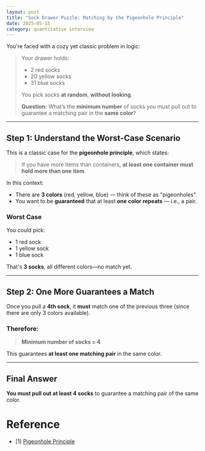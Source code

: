 ```yaml
---
layout: post
title: "Sock Drawer Puzzle: Matching by the Pigeonhole Principle"
date: 2025-05-15
category: quantitative interview
---
```


You're faced with a cozy yet classic problem in logic:

> Your drawer holds:
> - 2 red socks  
> - 20 yellow socks  
> - 31 blue socks  
>
> You pick socks **at random**, **without looking**.
>
> **Question:** What’s the **minimum number** of socks you must pull out to guarantee a matching pair in the **same color**?

---

## Step 1: Understand the Worst-Case Scenario

This is a classic case for the **pigeonhole principle**, which states:

> If you have more items than containers, **at least one container must hold more than one item**.

In this context:

- There are **3 colors** (red, yellow, blue) — think of these as "pigeonholes".
- You want to be **guaranteed** that at least **one color repeats** — i.e., a pair.

### Worst Case

You could pick:

- 1 red sock  
- 1 yellow sock  
- 1 blue sock  

That's **3 socks**, all different colors—no match yet.

---

## Step 2: One More Guarantees a Match

Once you pull a **4th sock**, it **must** match one of the previous three (since there are only 3 colors available).

### Therefore:

> **Minimum number of socks = 4**

This guarantees **at least one matching pair** in the same color.

---

## Final Answer

**You must pull out at least 4 socks** to guarantee a matching pair of the same color.

# Reference

* [1] [Pigeonhole Principle](https://en.wikipedia.org/wiki/Pigeonhole_principle)
